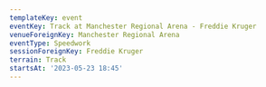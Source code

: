 ```yaml
---
templateKey: event
eventKey: Track at Manchester Regional Arena - Freddie Kruger
venueForeignKey: Manchester Regional Arena
eventType: Speedwork
sessionForeignKey: Freddie Kruger 
terrain: Track
startsAt: '2023-05-23 18:45'
---
```

